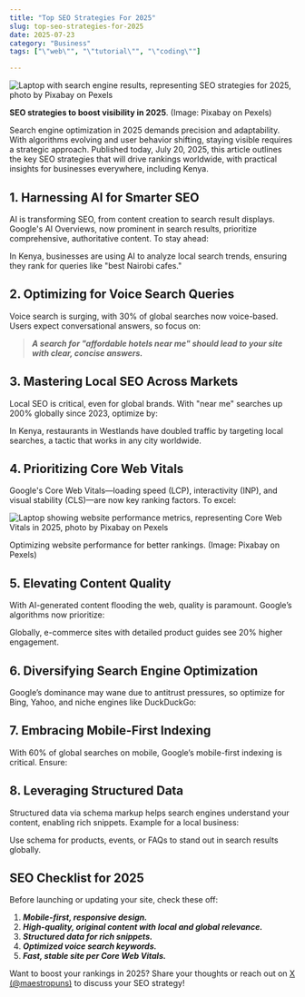 ```yaml
---
title: "Top SEO Strategies For 2025"
slug: top-seo-strategies-for-2025
date: 2025-07-23
category: "Business"
tags: ["\"web\"", "\"tutorial\"", "\"coding\""]

---
```

![Laptop with search engine results, representing SEO strategies for 2025, photo by Pixabay on Pexels](https://images.pexels.com/photos/669615/pexels-photo-669615.jpeg?auto=compress&cs=tinysrgb&w=1260&h=750&dpr=1)

**SEO strategies to boost visibility in 2025**. (Image: Pixabay on Pexels)

Search engine optimization in 2025 demands precision and adaptability. With algorithms evolving and user behavior shifting, staying visible requires a strategic approach. Published today, July 20, 2025, this article outlines the key SEO strategies that will drive rankings worldwide, with practical insights for businesses everywhere, including Kenya.

## **1\. Harnessing AI for Smarter SEO**

AI is transforming SEO, from content creation to search result displays. Google's AI Overviews, now prominent in search results, prioritize comprehensive, authoritative content. To stay ahead:

  

In Kenya, businesses are using AI to analyze local search trends, ensuring they rank for queries like "best Nairobi cafes."

## **2\. Optimizing for Voice Search Queries**

Voice search is surging, with 30% of global searches now voice-based. Users expect conversational answers, so focus on:

  

> **_A search for "affordable hotels near me" should lead to your site with clear, concise answers._**

## **3\. Mastering Local SEO Across Markets**

Local SEO is critical, even for global brands. With "near me" searches up 200% globally since 2023, optimize by:

  

In Kenya, restaurants in Westlands have doubled traffic by targeting local searches, a tactic that works in any city worldwide.

## **4\. Prioritizing Core Web Vitals**

Google's Core Web Vitals—loading speed (LCP), interactivity (INP), and visual stability (CLS)—are now key ranking factors. To excel:

  

![Laptop showing website performance metrics, representing Core Web Vitals in 2025, photo by Pixabay on Pexels](https://images.pexels.com/photos/270360/pexels-photo-270360.jpeg?auto=compress&cs=tinysrgb&w=1260&h=750&dpr=1)

Optimizing website performance for better rankings. (Image: Pixabay on Pexels)

## **5\. Elevating Content Quality**

With AI-generated content flooding the web, quality is paramount. Google’s algorithms now prioritize:

  

Globally, e-commerce sites with detailed product guides see 20% higher engagement.

## **6\. Diversifying Search Engine Optimization**

Google’s dominance may wane due to antitrust pressures, so optimize for Bing, Yahoo, and niche engines like DuckDuckGo:

  

## **7\. Embracing Mobile-First Indexing**

With 60% of global searches on mobile, Google’s mobile-first indexing is critical. Ensure:

  

## **8\. Leveraging Structured Data**

Structured data via schema markup helps search engines understand your content, enabling rich snippets. Example for a local business:

  

Use schema for products, events, or FAQs to stand out in search results globally.

## **SEO Checklist for 2025**

Before launching or updating your site, check these off:

1.  **_Mobile-first, responsive design._**
2.  **_High-quality, original content with local and global relevance._**
3.  **_Structured data for rich snippets._**
4.  **_Optimized voice search keywords._**
5.  **_Fast, stable site per Core Web Vitals._**

Want to boost your rankings in 2025? Share your thoughts or reach out on [X](https://twitter.com/maestropuns) [(@maestropuns)](x.com/Maestropuns ) to discuss your SEO strategy!
